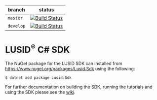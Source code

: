 | branch | status |
| --- | --- |
| `master` |  [![Build Status](https://travis-ci.org/finbourne/lusid-sdk-csharp.svg?branch=master)](https://travis-ci.org/finbourne/lusid-sdk-csharp) |
| `develop` | [![Build Status](https://travis-ci.org/finbourne/lusid-sdk-csharp.svg?branch=develop)](https://travis-ci.org/finbourne/lusid-sdk-csharp) |

# LUSID<sup>®</sup> C# SDK

The NuGet package for the LUSID SDK can installed from https://www.nuget.org/packages/Lusid.Sdk using the following:

```
$ dotnet add package Lusid.Sdk 
```

For further documentation on building the SDK, running the tutorials and using the SDK please see the [wiki](https://github.com/finbourne/lusid-sdk-csharp/wiki).
